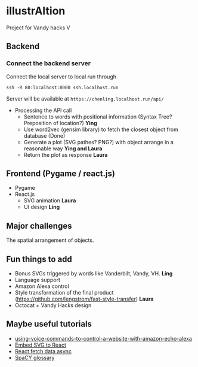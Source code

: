 # illustrAItion
Project for Vandy hacks V


## Backend
### Connect the backend server  <br>
Connect the local server to local run through
```
ssh -R 80:localhost:8000 ssh.localhost.run
```
Server will be available at `https://chenling.localhost.run/api/`
- Processing the API call
  - Sentence to words with positional information (Syntax Tree? Preposition of location?) **Ying**
  - Use word2vec (gensim library) to fetch the closest object from database (Done)
  - Generate a plot (SVG pathes? PNG?) with object arrange in a reasonable way **Ying and Laura**
  - Return the plot as response **Laura**

## Frontend (Pygame / react.js)
- Pygame 
- React.js
  - SVG animation **Laura**
  - UI design **Ling**

## Major challenges
The spatial arrangement of objects.

## Fun things to add
- Bonus SVGs triggered by words like Vanderbilt, Vandy, VH. **Ling**
- Language support 
- Amazon Alexa control
- Style transformation of the final product (https://github.com/lengstrom/fast-style-transfer) **Laura**
- Octocat + Vandy Hacks design

## Maybe useful tutorials
- [using-voice-commands-to-control-a-website-with-amazon-echo-alexa](https://blog.prototypr.io/using-voice-commands-to-control-a-website-with-amazon-echo-alexa-part-1-6-a35edbfef405)
- [Embed SVG to React](https://stackoverflow.com/questions/23402542/embedding-svg-into-reactjs)
- [React fetch data async](https://github.com/reactjs/rfcs/issues/26)
- [SpaCY glossary](https://github.com/explosion/spaCy/blob/master/spacy/glossary.py)

